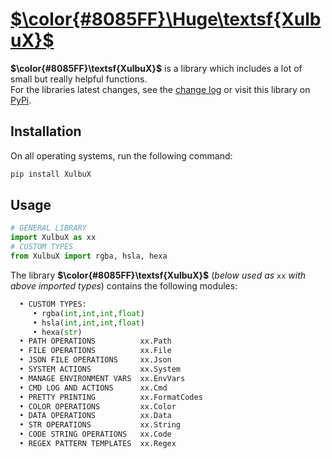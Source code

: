 # <a href="https://pypi.org/project/XulbuX/"> **$\color{#8085FF}\Huge\textsf{XulbuX}$** </a>

**$\color{#8085FF}\textsf{XulbuX}$** is a library which includes a lot of small but really helpful functions.<br>
For the libraries latest changes, see the [change log](https://github.com/XulbuX-dev/Python/blob/main/Libraries/XulbuX/CHANGELOG.md) or visit this library on [PyPi](https://pypi.org/project/XulbuX/).

## Installation

On all operating systems, run the following command:
```bash
pip install XulbuX
```

## Usage

```python
# GENERAL LIBRARY
import XulbuX as xx
# CUSTOM TYPES
from XulbuX import rgba, hsla, hexa
```
The library **$\color{#8085FF}\textsf{XulbuX}$** (*below used as* `xx` *with above imported types*) contains the following modules:
```python
  • CUSTOM TYPES:
     • rgba(int,int,int,float)
     • hsla(int,int,int,float)
     • hexa(str)
  • PATH OPERATIONS          xx.Path
  • FILE OPERATIONS          xx.File
  • JSON FILE OPERATIONS     xx.Json
  • SYSTEM ACTIONS           xx.System
  • MANAGE ENVIRONMENT VARS  xx.EnvVars
  • CMD LOG AND ACTIONS      xx.Cmd
  • PRETTY PRINTING          xx.FormatCodes
  • COLOR OPERATIONS         xx.Color
  • DATA OPERATIONS          xx.Data
  • STR OPERATIONS           xx.String
  • CODE STRING OPERATIONS   xx.Code
  • REGEX PATTERN TEMPLATES  xx.Regex
```
